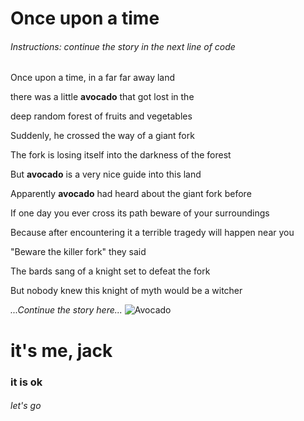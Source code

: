 # Once upon a time

###### Instructions: continue the story in the next line of code

Once upon a time, in a far far away land

there was a little **avocado** that got lost in the

deep random forest of fruits and vegetables

Suddenly, he crossed the way of a giant fork

The fork is losing itself into the darkness of the forest

But **avocado** is a very nice guide into this land

Apparently **avocado** had heard about the giant fork before

If one day you ever cross its path beware of your surroundings

Because after encountering it a terrible tragedy will happen near you

"Beware the killer fork" they said 

The bards sang of a knight set to defeat the fork

But nobody knew this knight of myth would be a witcher

*...Continue the story here...*
![Avocado](https://img.freepik.com/premium-vector/cute-avocado-character_92289-1860.jpg?w=2000)

# it's me, jack
### it is ok
###### let's go
